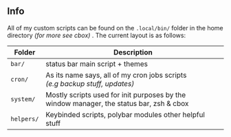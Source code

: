 ## Info
All of my custom scripts can be found on the `.local/bin/` folder in the home directory *(for more see cbox)* . The current layout is as follows:

| Folder     | Description                                                                                  |
| ---------- | -------------------------------------------------------------------------------------------- |
| `bar/`     | status bar main script + themes                                                              |
| `cron/`    | As its name says, all of my cron jobs scripts<br>*(e.g backup stuff, updates)*               |
| `system/`  | Mostly scripts used for init purposes by the <br> window manager, the status bar, zsh & cbox |
| `helpers/` | Keybinded scripts, polybar modules other helpful stuff                                                                                             |

